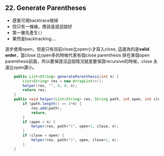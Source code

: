 ## 22. Generate Parentheses

* 感覺可用backtrace做掉
* 但只有一條線，應該是遞迴就好
* 第一層先產生`()` 
* 果然是backtracking....

逐步使用open，但是只有目前close比open小才寫入close, 這邊為的是**valid order**，當close 比open多的時候代表有個close parenthesis 排在某個open parenthesis前面，所以要保證沒這個情況就是要保證recursive的時候，close 永遠比open還小。

```java
    public List<String> generateParenthesis(int n) {
        List<String> res = new ArrayList<>();
        helper(res, "", 0, 0, n);
        return res;
    }
    public void helper(List<String> res, String path, int open, int close, int n) {
        if (path.length() == 2*n) {
            res.add(path);
            return;
        }
        if (open < n) {
            helper(res, path+"(", open+1, close, n);
        }
        if (close < open) {
            helper(res, path+")", open, close+1, n);
        }
    }
```


